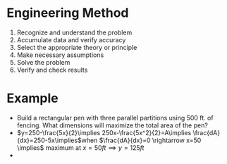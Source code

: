 # Engineering Method

1. Recognize and understand the problem
2. Accumulate data and verify accuracy
3. Select the appropriate theory or principle
4. Make necessary assumptions
5. Solve the problem
6. Verify and check results

# Example
- Build a rectangular pen with three parallel partitions using 500 ft. of fencing. What dimensions will maximize the total area of the pen?
- $y=250-\frac{5x}{2}\implies 250x-\frac{5x^2}{2}=A\implies \frac{dA}{dx}=250-5x\implies$when $\frac{dA}{dx}=0 \rightarrow x=50 \implies$ maximum at $x=50ft \implies y=125ft$
- 